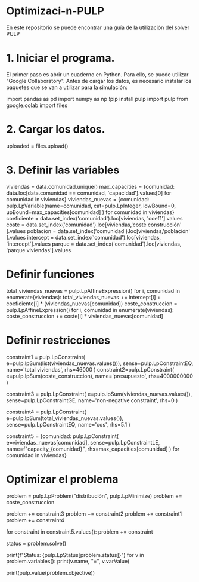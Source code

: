 # Optimizaci-n-PULP
En este repositorio se puede encontrar una guía de la utilización del solver PULP

# 1. Iniciar el programa.
El primer paso es abrir un cuaderno en Python. Para ello, se puede utilizar "Google Collaboratory".
Antes de cargar los datos, es necesario instalar los paquetes que se van a utilizar para la simulación:

import pandas as pd
import numpy as np
!pip install pulp
import pulp
from google.colab import files

# 2. Cargar los datos.
uploaded = files.upload()

# 3. Definir las variables
viviendas = data.comunidad.unique()
max_capacities = {comunidad: data.loc[data.comunidad == comunidad, 'capacidad'].values[0] for comunidad in viviendas}
viviendas_nuevas = {comunidad: pulp.LpVariable(name=comunidad, cat=pulp.LpInteger, lowBound=0, upBound=max_capacities[comunidad] ) for comunidad in viviendas}
coeficiente = data.set_index('comunidad').loc[viviendas, 'coef1'].values
coste = data.set_index('comunidad').loc[viviendas,'coste construcción' ].values
poblacion = data.set_index('comunidad').loc[viviendas,'población' ].values
intercept = data.set_index('comunidad').loc[viviendas, 'intercept'].values
parque = data.set_index('comunidad').loc[viviendas, 'parque viviendas'].values

# Definir funciones
total_viviendas_nuevas = pulp.LpAffineExpression()
for i, comunidad in enumerate(viviendas):
    total_viviendas_nuevas += intercept[i] + coeficiente[i] * (viviendas_nuevas[comunidad])
coste_construccion = pulp.LpAffineExpression()
for i, comunidad in enumerate(viviendas):
    coste_construccion +=  coste[i] * viviendas_nuevas[comunidad]


# Definir restricciones
constraint1 = pulp.LpConstraint(
    e=pulp.lpSum(list(viviendas_nuevas.values())),
    sense=pulp.LpConstraintEQ,
    name='total viviendas',
    rhs=46000
)
constraint2=pulp.LpConstraint(
    e=pulp.lpSum(coste_construccion),
    name='presupuesto',
    rhs=4000000000
)

constraint3 = pulp.LpConstraint(
    e=pulp.lpSum(viviendas_nuevas.values()),
    sense=pulp.LpConstraintGE, 
    name='non-negative constraint',
    rhs=0
)

constraint4 = pulp.LpConstraint(
    e=pulp.lpSum(total_viviendas_nuevas.values()),
    sense=pulp.LpConstraintEQ, 
    name='cos',
    rhs=5.1
)

constraint5 = {comunidad: pulp.LpConstraint(
    e=viviendas_nuevas[comunidad],
    sense=pulp.LpConstraintLE,
    name=f"capacity_{comunidad}",
    rhs=max_capacities[comunidad]
) for comunidad in viviendas}

# Optimizar el problema
problem = pulp.LpProblem("distribución", pulp.LpMinimize)
problem += coste_construccion


problem += constraint3
problem += constraint2
problem += constraint1
problem += constraint4

for constraint in constraint5.values():
    problem += constraint

status = problem.solve()

print(f"Status: {pulp.LpStatus[problem.status]}")
for v in problem.variables():
    print(v.name, "=", v.varValue)
    
print(pulp.value(problem.objective))


